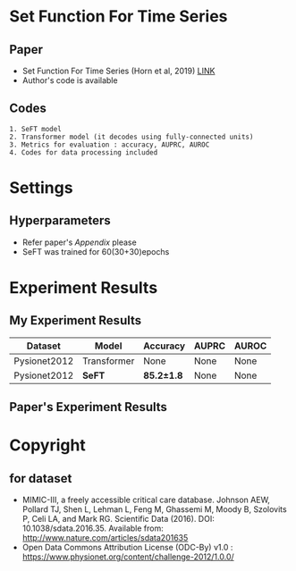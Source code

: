 # Set Function For Time Series
## Paper
* Set Function For Time Series (Horn et al, 2019) [LINK](https://arxiv.org/pdf/1909.12064.pdf)
* Author's code is available

## Codes
    1. SeFT model
    2. Transformer model (it decodes using fully-connected units)
    3. Metrics for evaluation : accuracy, AUPRC, AUROC
    4. Codes for data processing included

# Settings
## Hyperparameters
* Refer paper's *Appendix* please
* SeFT was trained for 60(30+30)epochs

# Experiment Results
## My Experiment Results
|Dataset|Model|Accuracy|AUPRC|AUROC|
|---|---|---|---|---|
|Pysionet2012|Transformer|None|None|None|
|Pysionet2012|**SeFT**|**85.2±1.8**|None|None|

## Paper's Experiment Results


# Copyright
## for dataset
* MIMIC-III, a freely accessible critical care database. Johnson AEW, Pollard TJ, Shen L, Lehman L, Feng M, Ghassemi M, Moody B, Szolovits P, Celi LA, and Mark RG. Scientific Data (2016). DOI: 10.1038/sdata.2016.35. Available from: http://www.nature.com/articles/sdata201635
* Open Data Commons Attribution License (ODC-By) v1.0 : https://www.physionet.org/content/challenge-2012/1.0.0/